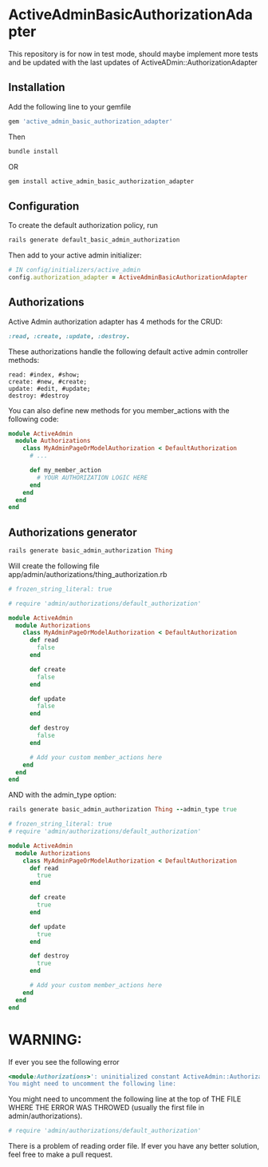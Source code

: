 # ActiveAdminBasicAuthorizationAdapter

This repository is for now in test mode, should maybe implement more tests and be updated
with the last updates of ActiveADmin::AuthorizationAdapter

## Installation

Add the following line to your gemfile

```ruby
gem 'active_admin_basic_authorization_adapter'
```

Then

```ruby
bundle install
```

OR

```sh
gem install active_admin_basic_authorization_adapter
```

## Configuration

To create the default authorization policy, run

```ruby
rails generate default_basic_admin_authorization
```

Then add to your active admin initializer:

```ruby
# IN config/initializers/active_admin
config.authorization_adapter = ActiveAdminBasicAuthorizationAdapter
```

## Authorizations

Active Admin authorization adapter has 4 methods for the CRUD:

```ruby
:read, :create, :update, :destroy.
```

These authorizations handle the following default active admin controller methods:

```
read: #index, #show;
create: #new, #create;
update: #edit, #update;
destroy: #destroy
```

You can also define new methods for you member_actions with the following code:

```ruby
module ActiveAdmin
  module Authorizations
    class MyAdminPageOrModelAuthorization < DefaultAuthorization
      # ...

      def my_member_action
        # YOUR AUTHORIZATION LOGIC HERE
      end
    end
  end
end
```

## Authorizations generator

```ruby
rails generate basic_admin_authorization Thing
```

Will create the following file
app/admin/authorizations/thing_authorization.rb

```ruby
# frozen_string_literal: true

# require 'admin/authorizations/default_authorization'

module ActiveAdmin
  module Authorizations
    class MyAdminPageOrModelAuthorization < DefaultAuthorization
      def read
        false
      end

      def create
        false
      end

      def update
        false
      end

      def destroy
        false
      end

      # Add your custom member_actions here
    end
  end
end

```

AND with the admin_type option:

```ruby
rails generate basic_admin_authorization Thing --admin_type true
```

```ruby
# frozen_string_literal: true
# require 'admin/authorizations/default_authorization'

module ActiveAdmin
  module Authorizations
    class MyAdminPageOrModelAuthorization < DefaultAuthorization
      def read
        true
      end

      def create
        true
      end

      def update
        true
      end

      def destroy
        true
      end

      # Add your custom member_actions here
    end
  end
end

```

# WARNING:

If ever you see the following error

```ruby
<module:Authorizations>': uninitialized constant ActiveAdmin::Authorizations::DefaultAuthorization (NameError)
You might need to uncomment the following line:
```

You might need to uncomment the following line at the top of THE FILE WHERE THE ERROR WAS THROWED (usually the first file in admin/authorizations).

```ruby
# require 'admin/authorizations/default_authorization'
```

There is a problem of reading order file. If ever you have any better solution, feel free to make a pull request.
